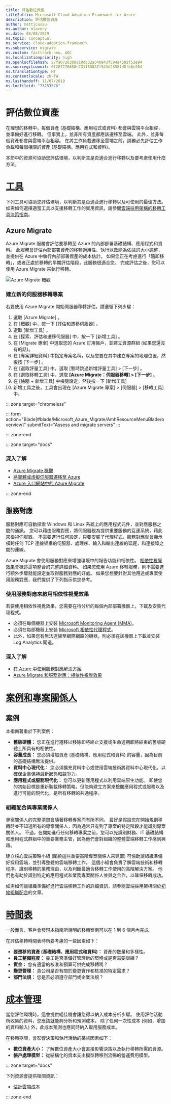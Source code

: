 ```yaml
---
title: 評估數位資產
titleSuffix: Microsoft Cloud Adoption Framework for Azure
description: 評估數位資產
author: matticusau
ms.author: mlavery
ms.date: 08/08/2019
ms.topic: conceptual
ms.service: cloud-adoption-framework
ms.subservice: migrate
ms.custom: fasttrack-new, AQC
ms.localizationpriority: high
ms.openlocfilehash: 27fa0720308910db32a340943f584a4502f52e94
ms.sourcegitcommit: 6f287276650e731163047f543d23581d8fb6e204
ms.translationtype: HT
ms.contentlocale: zh-TW
ms.lasthandoff: 11/07/2019
ms.locfileid: "73753576"
---
```

# <a name="assess-the-digital-estate"></a>評估數位資產

在理想的移轉中，每個資產 (基礎結構、應用程式或資料) 都會與雲端平台相容，並準備好進行移轉。 但事實上，並非所有資產都應該遷移至雲端。 此外，並非每個資產都會與雲端平台相容。 在將工作負載遷移至雲端之前，請務必先評估工作負載和每個相關的資產 (基礎結構、應用程式和資料)。

本節中的資源可協助您評估環境，以判斷其是否適合進行移轉以及要考慮使用什麼方法。

<!-- markdownlint-disable MD025 -->

# <a name="toolstabtools"></a>[工具](#tab/Tools)

下列工具可協助您評估環境，以判斷其是否適合進行移轉以及可使用的最佳方法。 如需如何選擇適當工具以支援移轉工作的實用資訊，請參閱[雲端採用架構的移轉工具決策指南](../../decision-guides/migrate-decision-guide/index.md)。

## <a name="azure-migrate"></a>Azure Migrate

Azure Migrate 服務會評估要移轉至 Azure 的內部部署基礎結構、應用程式和資料。 此服務會評估內部部署資產的移轉適用性、執行以效能為依據的大小調整，並提供在 Azure 中執行內部部署資產的成本估計。 如果您正在考慮進行「隨即移轉」，或者正處於移轉的早期評估階段，此服務很適合您。 完成評估之後，您可以使用 Azure Migrate 來執行移轉。

![Azure Migrate 概觀](./media/assess/azuremigrate-overview-1.png)

### <a name="create-a-new-server-migration-project"></a>建立新的伺服器移轉專案

若要使用 Azure Migrate 開始伺服器移轉評估，請遵循下列步驟：

1. 選取 [Azure Migrate]  。
1. 在 [概觀]  中，按一下 [評估和遷移伺服器]  。
1. 選取 [新增工具]  。
1. 在 [探索、評估和遷移伺服器]  中，按一下 [新增工具]  。
1. 在 [Migrate 專案]  中選取您的 Azure 訂用帳戶，並建立資源群組 (如果您還沒有的話)。
1. 在 [專案詳細資料]  中指定專案名稱，以及您要在其中建立專案的地理位置，然後按 [下一步]  。
1. 在 [選取評量工具]  中，選取 [暫時跳過新增評量工具] > [下一步]  。
1. 在 [選取移轉工具]  中，選取 **[Azure Migrate：伺服器移轉] > [下一步]** 。
1. 在 [檢閱 + 新增工具]  中檢閱設定，然後按一下 [新增工具] 
1. 新增工具之後，工具會出現在 [Azure Migrate 專案] > [伺服器] > [移轉工具]  中。

::: zone target="chromeless"

::: form action="Blade[#blade/Microsoft_Azure_Migrate/AmhResourceMenuBlade/overview]" submitText="Assess and migrate servers" :::

::: zone-end

::: zone target="docs"

### <a name="learn-more"></a>深入了解

- [Azure Migrate 概觀](https://docs.microsoft.com/azure/migrate/migrate-services-overview)
- [將實體或虛擬伺服器遷移至 Azure](https://docs.microsoft.com/azure/migrate/tutorial-migrate-physical-virtual-machines)
- [Azure 入口網站中的 Azure Migrate](https://portal.azure.com/#blade/Microsoft_Azure_Migrate/AmhResourceMenuBlade/overview)

::: zone-end

## <a name="service-map"></a>服務對應

服務對應可自動探索 Windows 和 Linux 系統上的應用程式元件，並對應服務之間的通訊。 您可以藉由服務對應，將伺服器視為提供重要服務的互連系統，藉此來檢視伺服器。 不需要進行任何設定，只要安裝了代理程式，服務對應就會顯示橫跨任何 TCP 連線架構的伺服器、處理序、輸入和輸出連線的延遲，和連接埠之間的連線。

Azure Migrate 會使用服務對應來增強環境中的報告功能和相依性。 [相依性視覺效果](https://docs.microsoft.com/azure/migrate/concepts-dependency-visualization)會概述這項整合的完整詳細資料。 如果您使用 Azure 移轉服務，則不需要進行額外步驟就能設定並取得服務對應的好處。 如果您想要針對其他用途或專案使用服務對應，我們提供了下列指示供您參考。

### <a name="enable-dependency-visualization-using-service-map"></a>使用服務對應來啟用相依性視覺效果

若要使用相依性視覺效果，您需要在待分析的每個內部部署機器上，下載及安裝代理程式。

- 必須在每個機器上安裝 [Microsoft Monitoring Agent (MMA)](https://docs.microsoft.com/azure/log-analytics/log-analytics-agent-windows)。
- 必須在每部機器上安裝 [Microsoft 相依性代理程式](https://docs.microsoft.com/azure/azure-monitor/insights/vminsights-enable-hybrid-cloud#install-the-dependency-agent-on-windows)。
- 此外，如果您有無法連線至網際網路的機器，則必須在該機器上下載並安裝 Log Analytics 閘道。

<!-- markdownlint-disable MD024 -->

### <a name="learn-more"></a>深入了解

- [在 Azure 中使用服務對應解決方案](https://docs.microsoft.com/azure/azure-monitor/insights/service-map)
- [Azure Migrate 和服務對應：相依性視覺效果](https://docs.microsoft.com/azure/migrate/concepts-dependency-visualization)

# <a name="scenarios-and-stakeholderstabscenarios"></a>[案例和專案關係人](#tab/Scenarios)

## <a name="scenarios"></a>案例

本指南著重於下列案例︰

- **舊版硬體：** 您正在進行遷移以移除即將終止支援或生命週期即將結束的舊版硬體上所具有的相依性。
- **容量成長：** 您必須增加資產 (基礎結構、應用程式和資料) 的容量，因為目前的基礎結構無法提供。
- **資料中心現代化：** 您必須擴充資料中心或使用雲端技術將資料中心現代化，以確保企業保持最新狀態和競爭力。
- **應用程式或服務現代化：** 您可以更新應用程式以利用雲端原生功能。 即使您的初始目標是重新裝載移轉策略，但能夠建立方案來檢閱應用程式或服務以及進行可能的現代化，是所有移轉的共通程序。

### <a name="organizational-alignment-and-stakeholders"></a>組織配合與專案關係人

專案關係人的完整清單會隨著移轉專案而有所不同。 最好是假設您在開始規劃移轉時並不知道所有的專案關係人，因為通常只有到了專案的特定階段才能識別專案關係人。 不過，在開始進行任何移轉專案之前，您可以先識別財務、IT 基礎結構和應用程式群組中的重要業務主管，因為他們會對組織的整體雲端移轉工作感到興趣。

建立核心雲端策略小組 (圍繞這些重要高階專案關係人來建置) 可協助讓組織準備好採用雲端，並引導整體的雲端移轉工作。 這個小組會負責了解雲端技術和移轉程序、識別移轉的業務理由，以及判斷最適合移轉工作使用的高階解決方案。 他們也有助於識別特定的應用程式和業務專案關係人並與之合作，以確保移轉成功。

如需如何讓組織準備好進行雲端移轉工作的詳細資訊，請參閱雲端採用架構關於[初始組織配合](../../plan/initial-org-alignment.md)的文章。

# <a name="timelinestabtimelines"></a>[時間表](#tab/Timelines)

一般而言，客戶會發現本指南所說明的移轉案例可以在 1 到 6 個月內完成。

在評估移轉時間表時所要考慮的一些因素如下：

- **要遷移的資產 (基礎結構、應用程式和資料)：** 資產的數量和多樣性。
- **員工整備程度：** 員工是否準備好管理新的環境或是否需要訓練？
- **資金：** 您有適當的核准和預算可供完成移轉嗎？
- **變更管理：** 貴公司是否有關於變更實作和核准的特定需求？
- **部門法規：** 您是否必須遵守部門或企業法規？

# <a name="cost-managementtabmanagecost"></a>[成本管理](#tab/ManageCost)

當您評估環境時，這會提供絕佳機會讓您得以納入成本分析步驟。 使用評估活動所收集的資料，您應該就能夠分析和預測成本。 除了任何一次性成本 (例如，增加的資料輸入) 外，此成本預測也應同時納入取用服務成本。

在移轉期間，會影響決策和執行活動的某些因素如下：

- **數位資產大小：** 了解數位資產大小會直接影響決策以及執行移轉所需的資源。
- **帳戶處理模型：** 從結構化的資本支出模型轉移到流暢的營運費用模型。

::: zone target="docs"

下列資源會提供相關資訊：

- [估計雲端成本](../migration-considerations/assess/estimate.md)

::: zone-end
